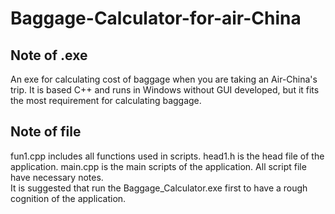 # Baggage-Calculator-for-air-China
## Note of .exe
An exe for calculating cost of baggage when you are taking an Air-China's trip. It is based C++ and runs in Windows without GUI developed, but it fits the most requirement for calculating baggage. 
## Note of file
fun1.cpp includes all functions used in scripts. head1.h is the head file of the application. main.cpp is the main scripts of the application. All script file have necessary notes.
<br />It is suggested that run the Baggage_Calculator.exe first to have a rough cognition of the application.
